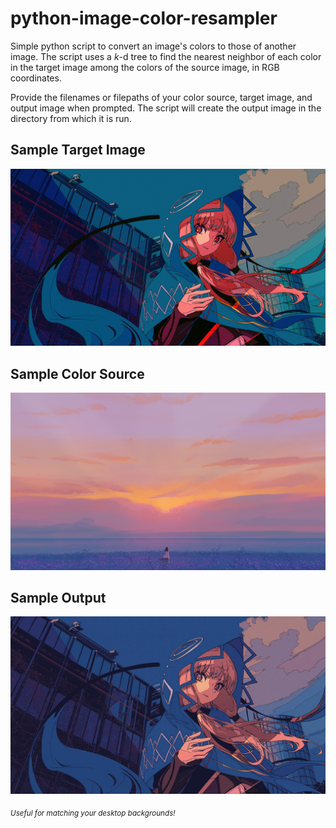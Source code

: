 # python-image-color-resampler
Simple python script to convert an image's colors to those of another image. The script uses a *k*-d tree to find the nearest neighbor of each color in the target image among the colors of the source image, in RGB coordinates. 

Provide the filenames or filepaths of your color source, target image, and output image when prompted. The script will create the output image in the directory from which it is run.

## Sample Target Image
![Target image, a saturated blue desktop background](sampletarget.jpg)

## Sample Color Source
![Color source image, a more subdued sunset desktop background](samplesource.png)

## Sample Output
![Output image, a now-desaturated blue desktop background](sampleoutput.jpg)

<sub>*Useful for matching your desktop backgrounds!*</sub>
